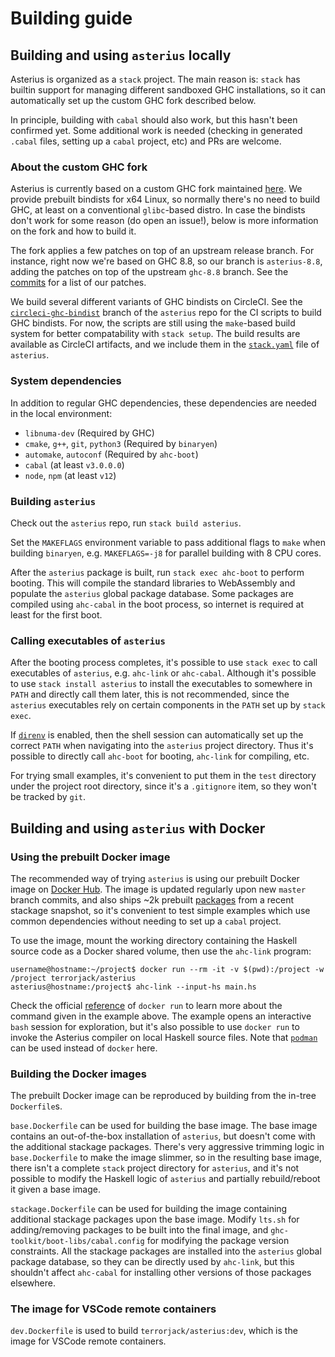 # Building guide

## Building and using `asterius` locally

Asterius is organized as a `stack` project. The main reason is: `stack` has
builtin support for managing different sandboxed GHC installations, so it can
automatically set up the custom GHC fork described below.

In principle, building with `cabal` should also work, but this hasn't been
confirmed yet. Some additional work is needed (checking in generated `.cabal`
files, setting up a `cabal` project, etc) and PRs are welcome.

### About the custom GHC fork

Asterius is currently based on a custom GHC fork maintained
[here](https://github.com/TerrorJack/ghc). We provide prebuilt bindists for x64
Linux, so normally there's no need to build GHC, at least on a conventional
`glibc`-based distro. In case the bindists don't work for some reason (do open
an issue!), below is more information on the fork and how to build it.

The fork applies a few patches on top of an upstream release branch. For
instance, right now we're based on GHC 8.8, so our branch is `asterius-8.8`,
adding the patches on top of the upstream `ghc-8.8` branch. See the
[commits](https://github.com/TerrorJack/ghc/commits/asterius-8.8) for a list of
our patches.

We build several different variants of GHC bindists on CircleCI. See the
[`circleci-ghc-bindist`](https://github.com/tweag/asterius/tree/circleci-ghc-bindist)
branch of the `asterius` repo for the CI scripts to build GHC bindists. For now,
the scripts are still using the `make`-based build system for better
compatability with `stack setup`. The build results are available as CircleCI
artifacts, and we include them in the
[`stack.yaml`](https://github.com/tweag/asterius/blob/master/stack.yaml) file of
`asterius`.

### System dependencies

In addition to regular GHC dependencies, these dependencies are
needed in the local environment:

* `libnuma-dev` (Required by GHC)
* `cmake`, `g++`, `git`, `python3` (Required by `binaryen`)
* `automake`, `autoconf` (Required by `ahc-boot`)
* `cabal` (at least `v3.0.0.0`)
* `node`, `npm` (at least `v12`)

### Building `asterius`

Check out the `asterius` repo, run `stack build asterius`.

Set the `MAKEFLAGS` environment variable to pass additional flags to `make` when
building `binaryen`, e.g. `MAKEFLAGS=-j8` for parallel building with 8 CPU
cores.

After the `asterius` package is built, run `stack exec ahc-boot` to perform
booting. This will compile the standard libraries to WebAssembly and populate
the `asterius` global package database. Some packages are compiled using
`ahc-cabal` in the boot process, so internet is required at least for the first
boot.

### Calling executables of `asterius`

After the booting process completes, it's possible to use `stack exec` to call
executables of `asterius`, e.g. `ahc-link` or `ahc-cabal`. Although it's
possible to use `stack install asterius` to install the executables to somewhere
in `PATH` and directly call them later, this is not recommended, since the
`asterius` executables rely on certain components in the `PATH` set up by `stack
exec`.

If [`direnv`](https://direnv.net) is enabled, then the shell session can
automatically set up the correct `PATH` when navigating into the `asterius`
project directory. Thus it's possible to directly call `ahc-boot` for booting,
`ahc-link` for compiling, etc.

For trying small examples, it's convenient to put them in the `test` directory
under the project root directory, since it's a `.gitignore` item, so they won't
be tracked by `git`.

## Building and using `asterius` with Docker

### Using the prebuilt Docker image

The recommended way of trying `asterius` is using our prebuilt Docker image on
[Docker Hub](https://hub.docker.com/r/terrorjack/asterius). The image is updated
regularly upon new `master` branch commits, and also ships ~2k prebuilt
[packages](https://github.com/tweag/asterius/issues/354) from a recent stackage
snapshot, so it's convenient to test simple examples which use common
dependencies without needing to set up a `cabal` project.

To use the image, mount the working directory containing the Haskell source code
as a Docker shared volume, then use the `ahc-link` program:

```
username@hostname:~/project$ docker run --rm -it -v $(pwd):/project -w /project terrorjack/asterius
asterius@hostname:/project$ ahc-link --input-hs main.hs
```

Check the official
[reference](https://docs.docker.com/engine/reference/commandline/run) of `docker
run` to learn more about the command given in the example above. The example
opens an interactive `bash` session for exploration, but it's also possible to
use `docker run` to invoke the Asterius compiler on local Haskell source files.
Note that [`podman`](https://podman.io) can be used instead of `docker` here.

### Building the Docker images

The prebuilt Docker image can be reproduced by building from the in-tree
`Dockerfile`s.

`base.Dockerfile` can be used for building the base image. The base image
contains an out-of-the-box installation of `asterius`, but doesn't come with the
additional stackage packages. There's very aggressive trimming logic in
`base.Dockerfile` to make the image slimmer, so in the resulting base image,
there isn't a complete `stack` project directory for `asterius`, and it's not
possible to modify the Haskell logic of `asterius` and partially rebuild/reboot
it given a base image.

`stackage.Dockerfile` can be used for building the image containing additional
stackage packages upon the base image. Modify `lts.sh` for adding/removing
packages to be built into the final image, and
`ghc-toolkit/boot-libs/cabal.config` for modifying the package version
constraints. All the stackage packages are installed into the `asterius` global
package database, so they can be directly used by `ahc-link`, but this shouldn't
affect `ahc-cabal` for installing other versions of those packages elsewhere.

### The image for VSCode remote containers

`dev.Dockerfile` is used to build `terrorjack/asterius:dev`, which is the image
for VSCode remote containers.
